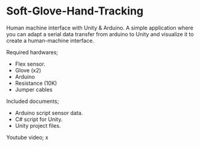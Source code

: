 # Soft-Glove-Hand-Tracking
Human machine interface with Unity &amp; Arduino.
A simple application where you can adapt a serial data transfer from arduino to Unity and visualize it to create a human-machine interface.

Required hardwares;
  - Flex sensor.
  - Glove (x2)
  - Arduino
  - Resistance (10K)
  - Jumper cables
  
Included documents;
  - Arduino script sensor data.
  - C# script for Unity.
  - Unity project files.

Youtube video;
x
